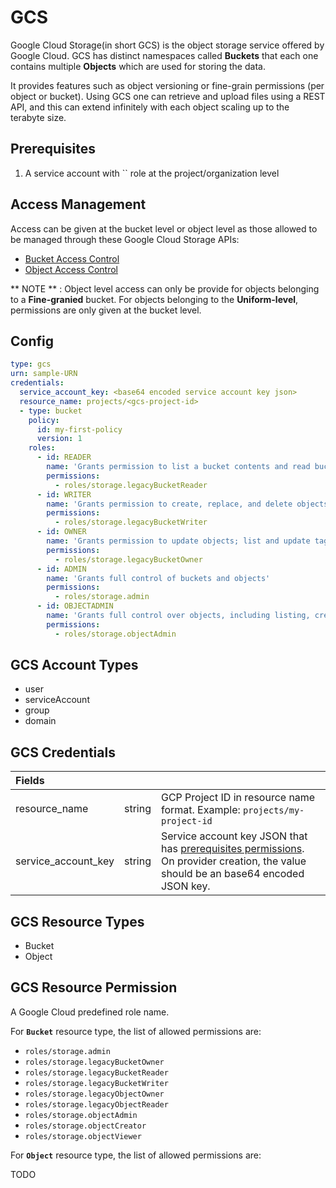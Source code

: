 # GCS

Google Cloud Storage(in short GCS) is the object storage service offered by Google Cloud. GCS has distinct namespaces called **Buckets** that each one contains multiple **Objects** which are used for storing the data. 

It provides features such as object versioning or fine-grain permissions (per object or bucket). Using GCS one can retrieve and upload files using a REST API, and this can extend infinitely with each object scaling up to the terabyte size.

## Prerequisites

1. A service account with `` role at the project/organization level

## Access Management

Access can be given at the bucket level or object level as those allowed to be managed through these Google Cloud Storage APIs:
- [Bucket Access Control](https://cloud.google.com/storage/docs/samples/storage-add-bucket-iam-member)
- [Object Access Control](https://cloud.google.com/storage/docs/samples/storage-add-file-owner)

** NOTE ** : Object level access can only be provide for objects belonging to a **Fine-granied** bucket. For objects belonging to the **Uniform-level**, permissions are only given at the bucket level.

## Config
```yaml
type: gcs
urn: sample-URN
credentials:
  service_account_key: <base64 encoded service account key json>
  resource_name: projects/<gcs-project-id>
  - type: bucket
    policy:
      id: my-first-policy
      version: 1
    roles:
      - id: READER
        name: 'Grants permission to list a bucket contents and read bucket metadata, excluding IAM policies'
        permissions:
          - roles/storage.legacyBucketReader
      - id: WRITER
        name: 'Grants permission to create, replace, and delete objects; list objects in a bucket'
        permissions:
          - roles/storage.legacyBucketWriter
      - id: OWNER
        name: 'Grants permission to update objects; list and update tag bindings; read object metadata when listing'
        permissions:
          - roles/storage.legacyBucketOwner
      - id: ADMIN
        name: 'Grants full control of buckets and objects'
        permissions:
          - roles/storage.admin
      - id: OBJECTADMIN
        name: 'Grants full control over objects, including listing, creating, viewing, and deleting objects'
        permissions:
          - roles/storage.objectAdmin
```

## GCS Account Types

- user
- serviceAccount
- group
- domain

## GCS Credentials

| Fields | | |
| :--- | :--- | :--- |
| resource_name | string | GCP Project ID in resource name format. Example: `projects/my-project-id` |
| service_account_key | string | Service account key JSON that has [prerequisites permissions](#prerequisites).<br/> On provider creation, the value should be an base64 encoded JSON key. |

## GCS Resource Types

- Bucket
- Object

## GCS Resource Permission

A Google Cloud predefined role name. 

For **`Bucket`** resource type, the list of allowed permissions are:

- `roles/storage.admin` 
- `roles/storage.legacyBucketOwner`
- `roles/storage.legacyBucketReader`
- `roles/storage.legacyBucketWriter`
- `roles/storage.legacyObjectOwner`
- `roles/storage.legacyObjectReader`
- `roles/storage.objectAdmin`
- `roles/storage.objectCreator`
- `roles/storage.objectViewer`

For **`Object`** resource type, the list of allowed permissions are:

TODO

